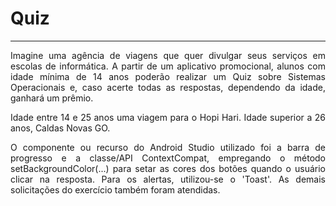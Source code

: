 # Quiz
<hr>
<p style="text-align: justify;">Imagine uma agência de viagens que quer divulgar seus serviços em escolas de informática. A partir de um aplicativo promocional, alunos com idade mínima de 14 anos poderão realizar um Quiz sobre Sistemas Operacionais e, caso acerte todas as respostas, dependendo da idade, ganhará um prêmio.</p>

<p style="text-align: justify;">Idade entre 14 e 25 anos uma viagem para o Hopi Hari. Idade superior a 26 anos, Caldas Novas GO.</p>

<p style="text-align: justify;">O componente ou recurso do Android Studio utilizado foi a barra de progresso e a classe/API ContextCompat, empregando o método setBackgroundColor(...) para setar as cores dos botões quando o usuário clicar na resposta. Para os alertas, utilizou-se o 'Toast'. As demais solicitações do exercício também foram atendidas.</p>
